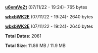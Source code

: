 [**u6emVeZt**](/data/u6emVeZt.txt) (07/11/22 - 19:24)- 765 bytes

[**wbxbWK2E**](/data/wbxbWK2E.txt) (07/11/22 - 19:24)- 2640 bytes

[**wbxbWK2E**](/data/wbxbWK2E.txt) (07/11/22 - 19:24)- 2640 bytes

**Total Datas**: 2061

**Total Size**: 11.86 MB / 11.9 MB